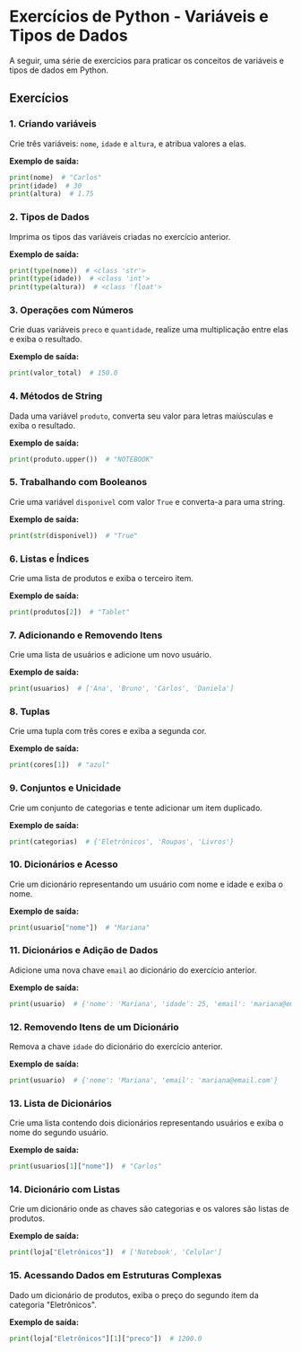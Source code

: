 # Exercícios de Python - Variáveis e Tipos de Dados

A seguir, uma série de exercícios para praticar os conceitos de variáveis e tipos de dados em Python.

## Exercícios

### 1. Criando variáveis

Crie três variáveis: `nome`, `idade` e `altura`, e atribua valores a elas.

**Exemplo de saída:**

```python
print(nome)  # "Carlos"
print(idade)  # 30
print(altura)  # 1.75
```

### 2. Tipos de Dados

Imprima os tipos das variáveis criadas no exercício anterior.

**Exemplo de saída:**

```python
print(type(nome))  # <class 'str'>
print(type(idade))  # <class 'int'>
print(type(altura))  # <class 'float'>
```
### 3. Operações com Números

Crie duas variáveis `preco` e `quantidade`, realize uma multiplicação entre elas e exiba o resultado.

**Exemplo de saída:**

```python
print(valor_total)  # 150.0
```

### 4. Métodos de String

Dada uma variável `produto`, converta seu valor para letras maiúsculas e exiba o resultado.

**Exemplo de saída:**

```python
print(produto.upper())  # "NOTEBOOK"
```

### 5. Trabalhando com Booleanos

Crie uma variável `disponivel` com valor `True` e converta-a para uma string.

**Exemplo de saída:**

```python
print(str(disponivel))  # "True"
```

### 6. Listas e Índices

Crie uma lista de produtos e exiba o terceiro item.

**Exemplo de saída:**

```python
print(produtos[2])  # "Tablet"
```

### 7. Adicionando e Removendo Itens

Crie uma lista de usuários e adicione um novo usuário.

**Exemplo de saída:**

```python
print(usuarios)  # ['Ana', 'Bruno', 'Carlos', 'Daniela']
```

### 8. Tuplas

Crie uma tupla com três cores e exiba a segunda cor.

**Exemplo de saída:**

```python
print(cores[1])  # "azul"
```

### 9. Conjuntos e Unicidade

Crie um conjunto de categorias e tente adicionar um item duplicado.

**Exemplo de saída:**

```python
print(categorias)  # {'Eletrônicos', 'Roupas', 'Livros'}
```

### 10. Dicionários e Acesso

Crie um dicionário representando um usuário com nome e idade e exiba o nome.

**Exemplo de saída:**

```python
print(usuario["nome"])  # "Mariana"
```

### 11. Dicionários e Adição de Dados

Adicione uma nova chave `email` ao dicionário do exercício anterior.

**Exemplo de saída:**

```python
print(usuario)  # {'nome': 'Mariana', 'idade': 25, 'email': 'mariana@email.com'}
```

### 12. Removendo Itens de um Dicionário

Remova a chave `idade` do dicionário do exercício anterior.

**Exemplo de saída:**

```python
print(usuario)  # {'nome': 'Mariana', 'email': 'mariana@email.com'}
```

### 13. Lista de Dicionários

Crie uma lista contendo dois dicionários representando usuários e exiba o nome do segundo usuário.

**Exemplo de saída:**

```python
print(usuarios[1]["nome"])  # "Carlos"
```

### 14. Dicionário com Listas

Crie um dicionário onde as chaves são categorias e os valores são listas de produtos.

**Exemplo de saída:**

```python
print(loja["Eletrônicos"])  # ['Notebook', 'Celular']
```

### 15. Acessando Dados em Estruturas Complexas

Dado um dicionário de produtos, exiba o preço do segundo item da categoria "Eletrônicos".

**Exemplo de saída:**

```python
print(loja["Eletrônicos"][1]["preco"])  # 1200.0
```